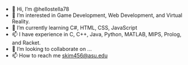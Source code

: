 - 👋 Hi, I’m @hellostella78
- 👀 I’m interested in Game Development, Web Development, and Virtual Reality.
- 🌱 I’m currently learning C#, HTML, CSS, JavaScript
- 📫 I have experience in C, C++, Java, Python, MATLAB, MIPS, Prolog, and Racket.
- 💞️ I’m looking to collaborate on ...
- 📫 How to reach me skim456@asu.edu

<!---
hellostella78/hellostella78 is a ✨ special ✨ repository because its `README.md` (this file) appears on your GitHub profile.
You can click the Preview link to take a look at your changes.
--->
